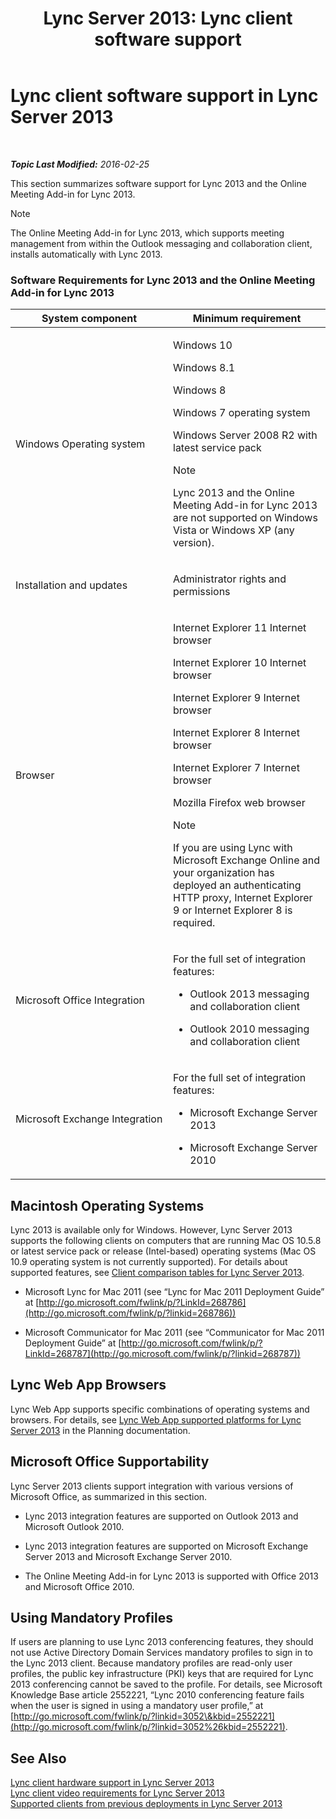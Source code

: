 ﻿---
title: 'Lync Server 2013: Lync client software support'
TOCTitle: Lync client software support
ms:assetid: a6851e38-ba9a-4f19-9aa7-d8accf4d62b3
ms:mtpsurl: https://technet.microsoft.com/en-us/library/Gg412781(v=OCS.15)
ms:contentKeyID: 48184994
ms.date: 02/25/2016
mtps_version: v=OCS.15
---

<div data-xmlns="http://www.w3.org/1999/xhtml">

<div class="topic" data-xmlns="http://www.w3.org/1999/xhtml" data-msxsl="urn:schemas-microsoft-com:xslt" data-cs="http://msdn.microsoft.com/en-us/">

<div data-asp="http://msdn2.microsoft.com/asp">

# Lync client software support in Lync Server 2013

</div>

<div id="mainSection">

<div id="mainBody">

<span> </span>

_**Topic Last Modified:** 2016-02-25_

This section summarizes software support for Lync 2013 and the Online Meeting Add-in for Lync 2013.

<div>


> [!NOTE]
> The Online Meeting Add-in for Lync 2013, which supports meeting management from within the Outlook messaging and collaboration client, installs automatically with Lync 2013.



</div>

### Software Requirements for Lync 2013 and the Online Meeting Add-in for Lync 2013

<table>
<colgroup>
<col style="width: 50%" />
<col style="width: 50%" />
</colgroup>
<thead>
<tr class="header">
<th>System component</th>
<th>Minimum requirement</th>
</tr>
</thead>
<tbody>
<tr class="odd">
<td><p>Windows Operating system</p></td>
<td><p>Windows 10</p>
<p>Windows 8.1</p>
<p>Windows 8</p>
<p>Windows 7 operating system</p>
<p>Windows Server 2008 R2 with latest service pack</p>
<div>

> [!NOTE]
> Lync 2013 and the Online Meeting Add-in for Lync 2013 are not supported on Windows Vista or Windows XP (any version).


</div></td>
</tr>
<tr class="even">
<td><p>Installation and updates</p></td>
<td><p>Administrator rights and permissions</p></td>
</tr>
<tr class="odd">
<td><p>Browser</p></td>
<td><p>Internet Explorer 11 Internet browser</p>
<p>Internet Explorer 10 Internet browser</p>
<p>Internet Explorer 9 Internet browser</p>
<p>Internet Explorer 8 Internet browser</p>
<p>Internet Explorer 7 Internet browser</p>
<p>Mozilla Firefox web browser</p>
<div>

> [!NOTE]
> If you are using Lync with Microsoft Exchange Online and your organization has deployed an authenticating HTTP proxy, Internet Explorer 9 or Internet Explorer 8 is required.


</div></td>
</tr>
<tr class="even">
<td><p>Microsoft Office Integration</p></td>
<td><p>For the full set of integration features:</p>
<ul>
<li><p>Outlook 2013 messaging and collaboration client</p></li>
<li><p>Outlook 2010 messaging and collaboration client</p></li>
</ul></td>
</tr>
<tr class="odd">
<td><p>Microsoft Exchange Integration</p></td>
<td><p>For the full set of integration features:</p>
<ul>
<li><p>Microsoft Exchange Server 2013</p></li>
<li><p>Microsoft Exchange Server 2010</p></li>
</ul></td>
</tr>
</tbody>
</table>


<div>

## Macintosh Operating Systems

Lync 2013 is available only for Windows. However, Lync Server 2013 supports the following clients on computers that are running Mac OS 10.5.8 or latest service pack or release (Intel-based) operating systems (Mac OS 10.9 operating system is not currently supported). For details about supported features, see [Client comparison tables for Lync Server 2013](lync-server-2013-desktop-client-comparison-tables.md).

  - Microsoft Lync for Mac 2011 (see “Lync for Mac 2011 Deployment Guide” at [http://go.microsoft.com/fwlink/p/?LinkId=268786](http://go.microsoft.com/fwlink/p/?linkid=268786))

  - Microsoft Communicator for Mac 2011 (see “Communicator for Mac 2011 Deployment Guide” at [http://go.microsoft.com/fwlink/p/?LinkId=268787](http://go.microsoft.com/fwlink/p/?linkid=268787))

</div>

<div>

## Lync Web App Browsers

Lync Web App supports specific combinations of operating systems and browsers. For details, see [Lync Web App supported platforms for Lync Server 2013](lync-server-2013-lync-web-app-supported-platforms.md) in the Planning documentation.

</div>

<div>

## Microsoft Office Supportability

Lync Server 2013 clients support integration with various versions of Microsoft Office, as summarized in this section.

  - Lync 2013 integration features are supported on Outlook 2013 and Microsoft Outlook 2010.

  - Lync 2013 integration features are supported on Microsoft Exchange Server 2013 and Microsoft Exchange Server 2010.

  - The Online Meeting Add-in for Lync 2013 is supported with Office 2013 and Microsoft Office 2010.

</div>

<div>

## Using Mandatory Profiles

If users are planning to use Lync 2013 conferencing features, they should not use Active Directory Domain Services mandatory profiles to sign in to the Lync 2013 client. Because mandatory profiles are read-only user profiles, the public key infrastructure (PKI) keys that are required for Lync 2013 conferencing cannot be saved to the profile. For details, see Microsoft Knowledge Base article 2552221, “Lync 2010 conferencing feature fails when the user is signed in using a mandatory user profile,” at [http://go.microsoft.com/fwlink/p/?linkid=3052\&kbid=2552221](http://go.microsoft.com/fwlink/p/?linkid=3052%26kbid=2552221).

</div>

<div>

## See Also


[Lync client hardware support in Lync Server 2013](lync-server-2013-lync-client-hardware-support.md)  
[Lync client video requirements for Lync Server 2013](lync-server-2013-lync-client-video-requirements.md)  
[Supported clients from previous deployments in Lync Server 2013](lync-server-2013-supported-clients-from-previous-deployments.md)  
  

</div>

</div>

<span> </span>

</div>

</div>

</div>

